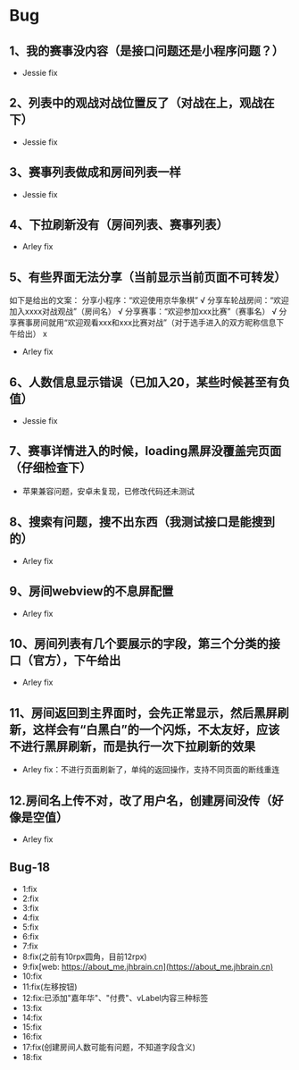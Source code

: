 # Bug

## 1、我的赛事没内容（是接口问题还是小程序问题？）

- Jessie fix

## 2、列表中的观战对战位置反了（对战在上，观战在下）

- Jessie fix

## 3、赛事列表做成和房间列表一样

- Jessie fix

## 4、下拉刷新没有（房间列表、赛事列表）

- Arley fix

## 5、有些界面无法分享（当前显示当前页面不可转发）

如下是给出的文案：
分享小程序：“欢迎使用京华象棋” √
分享车轮战房间：“欢迎加入xxxx对战观战”（房间名） √
分享赛事：“欢迎参加xxx比赛”（赛事名） √
分享赛事房间就用“欢迎观看xxx和xxx比赛对战”（对于选手进入的双方昵称信息下午给出） x

- Arley fix

## 6、人数信息显示错误（已加入20，某些时候甚至有负值）

- Jessie fix

## 7、赛事详情进入的时候，loading黑屏没覆盖完页面（仔细检查下）

- 苹果兼容问题，安卓未复现，已修改代码还未测试

## 8、搜索有问题，搜不出东西（我测试接口是能搜到的）

- Arley fix

## 9、房间webview的不息屏配置

- Arley fix

## 10、房间列表有几个要展示的字段，第三个分类的接口（官方），下午给出

- Arley fix

## 11、房间返回到主界面时，会先正常显示，然后黑屏刷新，这样会有“白黑白”的一个闪烁，不太友好，应该不进行黑屏刷新，而是执行一次下拉刷新的效果

- Arley fix：不进行页面刷新了，单纯的返回操作，支持不同页面的断线重连

## 12.房间名上传不对，改了用户名，创建房间没传（好像是空值）

- Arley fix

## Bug-18

- 1:fix
- 2:fix
- 3:fix
- 4:fix
- 5:fix
- 6:fix
- 7:fix
- 8:fix(之前有10rpx圆角，目前12rpx)
- 9:fix[web: https://about_me.jhbrain.cn](https://about_me.jhbrain.cn)
- 10:fix
- 11:fix(左移按钮)
- 12:fix:已添加"嘉年华"、"付费"、vLabel内容三种标签
- 13:fix
- 14:fix
- 15:fix
- 16:fix
- 17:fix(创建房间人数可能有问题，不知道字段含义)
- 18:fix

